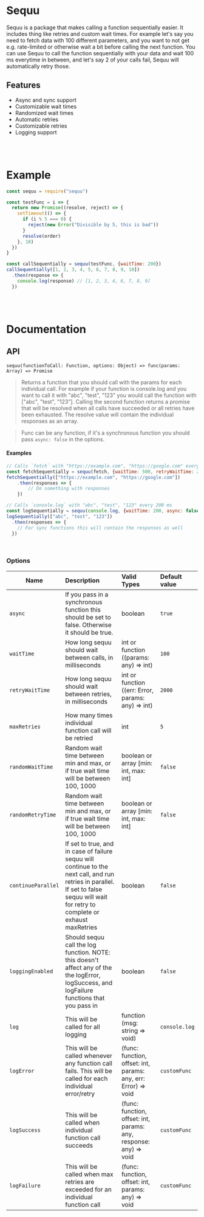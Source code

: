 # Sequu
Sequu is a package that makes calling a function sequentially easier. It includes thing like retries and custom wait times. For example let's say you need to fetch data with 100 different parameters, and you want to not get e.g. rate-limited or otherwise wait a bit before calling the next function. You can use Sequu to call the function sequentially with your data and wait 100 ms everytime in between, and let's say 2 of your calls fail, Sequu will automatically retry those.

## Features
- Async and sync support
- Customizable wait times
- Randomized wait times
- Automatic retries
- Customizable retries
- Logging support

<br>
<br>

# Example

```javascript
const sequu = require("sequu")

const testFunc = i => {
  return new Promise((resolve, reject) => {
    setTimeout(() => {
      if (i % 5 === 0) {
        reject(new Error("Divisible by 5, this is bad"))
      }
      resolve(order)
    }, 10)
  }) 
}

const callSequentially = sequu(testFunc, {waitTime: 200})
callSequentially([1, 2, 3, 4, 5, 6, 7, 8, 9, 10])
  .then(response => {
    console.log(response) // [1, 2, 3, 4, 6, 7, 8, 9]
  })
```

<br>
<br>

# Documentation

## API

`sequu(functionToCall: Function, options: Object) => func(params: Array) => Promise`
> Returns a function that you should call with the params for each individual call. For example if your function is console.log and you want to call it with "abc", "test", "123" you would call the function with ["abc", "test", "123"]. Calling the second function returns a promise that will be resolved when all calls have succeeded or all retries have been exhausted. The resolve value will contain the individual responses as an array.

> Func can be any function, if it's a synchronous function you should pass `async: false` in the options.

#### Examples
```javascript
// Calls `fetch` with "https://example.com", "https://google.com" every 500 ms, and in case of failure waits 2000 ms, and retries maximum of three times
const fetchSequentially = sequu(fetch, {waitTime: 500, retryWaitTime: 2000, maxRetries: 3})
fetchSequentially(["https://example.com", "https://google.com"])
    .then(responses => {
        // Do something with responses
    })
```

```javascript
// Calls `console.log` with "abc", "test", "123" every 200 ms
const logSequentially = sequu(console.log, {waitTime: 200, async: false})
logSequentially(["abc", "test", "123"])
  .then(responses => {
    // For sync functions this will contain the responses as well
  })
```

<br>

### Options

| Name             | Description           | Valid Types  | Default value |
| -----------------|:----------------------|:-------------| :-------------|
| `async`            | If you pass in a synchronous function this should be set to false. Otherwise it should be true. | boolean | `true` |
| `waitTime`         | How long sequu should wait between calls, in milliseconds | int or function ((params: any) => int) | `100` |
| `retryWaitTime`    | How long sequu should wait between retries, in milliseconds | int or function ((err: Error, params: any) => int) | `2000` |
| `maxRetries`       | How many times individual function call will be retried | int | `5` |
| `randomWaitTime`   | Random wait time between min and max, or if true wait time will be between 100, 1000 | boolean or array [min: int, max: int] | `false` |
| `randomRetryTime`  | Random wait time between min and max, or if true wait time will be between 100, 1000 | boolean or array [min: int, max: int] | `false` |
| `continueParallel` | If set to true, and in case of failure sequu will continue to the next call, and run retries in parallel. If set to false sequu will wait for retry to complete or exhaust maxRetries | boolean | `false` |
| `loggingEnabled`   | Should sequu call the log function. NOTE: this doesn't affect any of the the logError, logSuccess, and logFailure functions that you pass in | boolean | `false` |
| `log`              | This will be called for all logging | function (msg: string => void) | `console.log` |
| `logError`         | This will be called whenever any function call fails. This will be called for each individual error/retry | (func: function, offset: int, params: any, err: Error) => void | `customFunc` |
| `logSuccess`       | This will be called when individual function call succeeds | (func: function, offset: int, params: any, response: any) => void | `customFunc` |
| `logFailure`       | This will be called when max retries are exceeded for an individual function call | (func: function, offset: int, params: any) => void | `customFunc` |
